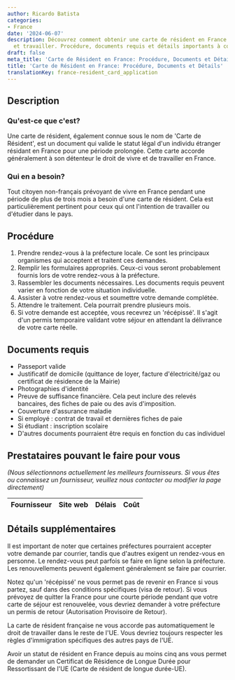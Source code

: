 ```yaml
---
author: Ricardo Batista
categories:
- France
date: '2024-06-07'
description: Découvrez comment obtenir une carte de résident en France pour vivre
  et travailler. Procédure, documents requis et détails importants à connaître.
draft: false
meta_title: 'Carte de Résident en France: Procédure, Documents et Détails'
title: 'Carte de Résident en France: Procédure, Documents et Détails'
translationKey: france-resident_card_application
---
```


## Description
### Qu'est-ce que c'est?
Une carte de résident, également connue sous le nom de 'Carte de Résident', est un document qui valide le statut légal d'un individu étranger résidant en France pour une période prolongée. Cette carte accorde généralement à son détenteur le droit de vivre et de travailler en France.

### Qui en a besoin?
Tout citoyen non-français prévoyant de vivre en France pendant une période de plus de trois mois a besoin d'une carte de résident. Cela est particulièrement pertinent pour ceux qui ont l'intention de travailler ou d'étudier dans le pays.

## Procédure
1. Prendre rendez-vous à la préfecture locale. Ce sont les principaux organismes qui acceptent et traitent ces demandes.
2. Remplir les formulaires appropriés. Ceux-ci vous seront probablement fournis lors de votre rendez-vous à la préfecture.
3. Rassembler les documents nécessaires. Les documents requis peuvent varier en fonction de votre situation individuelle.
4. Assister à votre rendez-vous et soumettre votre demande complétée.
5. Attendre le traitement. Cela pourrait prendre plusieurs mois.
6. Si votre demande est acceptée, vous recevrez un 'récépissé'. Il s'agit d'un permis temporaire validant votre séjour en attendant la délivrance de votre carte réelle.

## Documents requis
- Passeport valide
- Justificatif de domicile (quittance de loyer, facture d'électricité/gaz ou certificat de résidence de la Mairie)
- Photographies d'identité
- Preuve de suffisance financière. Cela peut inclure des relevés bancaires, des fiches de paie ou des avis d'imposition.
- Couverture d'assurance maladie
- Si employé : contrat de travail et dernières fiches de paie
- Si étudiant : inscription scolaire
- D'autres documents pourraient être requis en fonction du cas individuel

## Prestataires pouvant le faire pour vous

_(Nous sélectionnons actuellement les meilleurs fournisseurs. Si vous êtes ou connaissez un fournisseur, veuillez nous contacter ou modifier la page directement)_

| Fournisseur     |     Site web    |     Délais       |       Coût       |
| --------------- | --------------- |  :-------------: | :-------------: |

## Détails supplémentaires
Il est important de noter que certaines préfectures pourraient accepter votre demande par courrier, tandis que d'autres exigent un rendez-vous en personne. Le rendez-vous peut parfois se faire en ligne selon la préfecture. Les renouvellements peuvent également généralement se faire par courrier.

Notez qu'un 'récépissé' ne vous permet pas de revenir en France si vous partez, sauf dans des conditions spécifiques (visa de retour). Si vous prévoyez de quitter la France pour une courte période pendant que votre carte de séjour est renouvelée, vous devriez demander à votre préfecture un permis de retour (Autorisation Provisoire de Retour).

La carte de résident française ne vous accorde pas automatiquement le droit de travailler dans le reste de l'UE. Vous devriez toujours respecter les règles d'immigration spécifiques des autres pays de l'UE.

Avoir un statut de résident en France depuis au moins cinq ans vous permet de demander un Certificat de Résidence de Longue Durée pour Ressortissant de l'UE (Carte de résident de longue durée-UE).